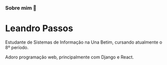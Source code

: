 ### Sobre mim 👋

# Leandro Passos

Estudante de Sistemas de Informação na Una Betim, cursando atualmente o 8º período.

Adoro programação web, principalmente com Django e React.
